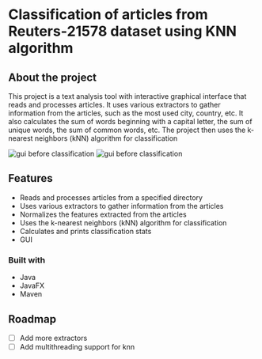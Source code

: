 # Classification of articles from Reuters-21578 dataset using KNN algorithm

## About the project
This project is a text analysis tool with interactive graphical interface that reads and processes articles. It uses various extractors to gather information from the articles, such as the most used city, country, etc. It also calculates the sum of words beginning with a capital letter, the sum of unique words, the sum of common words, etc. The project then uses the k-nearest neighbors (kNN) algorithm for classification 

![gui before classification](https://github.com/kwieciak/text-classification-app/blob/main/project1/src/main/resources/org/example/project1/img/gui.jpg)
![gui before classification](https://github.com/kwieciak/text-classification-app/blob/main/project1/src/main/resources/org/example/project1/img/gui2.jpg)


## Features
* Reads and processes articles from a specified directory
* Uses various extractors to gather information from the articles
* Normalizes the features extracted from the articles
* Uses the k-nearest neighbors (kNN) algorithm for classification
* Calculates and prints classification stats
* GUI

### Built with
* Java
* JavaFX
* Maven

## Roadmap
- [ ] Add more extractors
- [ ] Add multithreading support for knn
